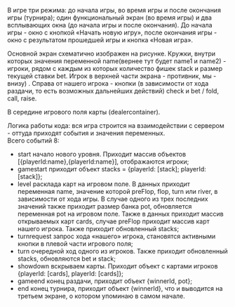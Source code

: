 В игре три режима: до начала игры, во время игры и после окончания игры (турнира); один функциональный экран (во время игры) и два всплывающих окна (до начала игры и после окончания). До начала игры - окно с кнопкой «Начать новую игру», после окончания игры - окно с результатом прошедшей игры и кнопка «Новая игра».

Основной экран схематично изображен на рисунке. Кружки, внутри которых значения переменной name(вернее тут будет name1 и name2) - игроки, рядом с каждым из которых количество фишек stack и размер текущей ставки bet. Игрок в верхней части экрана - противник, мы - внизу) . Справа от нашего игрока - кнопки (в зависимости от хода раздачи, то есть возможных дальнейших действий) check и bet / fold, call, raise.     

В середине игрового поля карты (dealercontainer).

Логика работы кода: вся игра строится на взаимодействии с сервером - оттуда приходят события и значения переменных.        
Всего событий 8:
- start начало нового уровня. Приходит массив объектов [{playerId:name},{playerId:name}], отображаются игроки;   
- gamestart приходит объект stacks = {playerId: [stack]; playerId: [stack]};               
- level расклада карт на игровом поле. В данных приходит переменная name, значение которой preFlop, flop, turn или river,  в зависимости от хода игры. В случае одного из трех последних значений также приходит размер банка pot, обновляется переменная pot на игровом поле. Также в данных приходит массив открываемых карт cards,  случае preFlop приходит массив карт нашего игрока. Также приходит обновленный stacks;     
- turnrequest запрос хода «нашего» игрока, становятся активными кнопки в плевой части игрового поля;   
- turn очередной ход одного из игроков. Также приходит обновленный stacks, обновляются bet и stack;   
- showdown вскрываем карты. Приходит объект с картами игроков {playerId: [cards], playerId: [cards]};    
- gameend конец раздачи, приходит объект {winnerId, pot};                     
- end конец турнира, приходит объект {winnerId}, что и выводится на третьем экране, о котором упоминаю в самом начале. 

